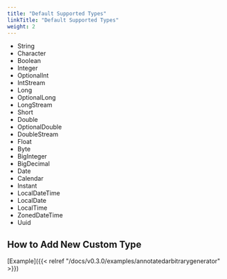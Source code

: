 ```yaml
---
title: "Default Supported Types"
linkTitle: "Default Supported Types"
weight: 2
---
```

- String
- Character 
- Boolean 
- Integer
- OptionalInt
- IntStream
- Long 
- OptionalLong
- LongStream
- Short
- Double
- OptionalDouble
- DoubleStream
- Float
- Byte
- BigInteger
- BigDecimal
- Date
- Calendar
- Instant
- LocalDateTime
- LocalDate
- LocalTime
- ZonedDateTime
- Uuid
  
## How to Add New Custom Type 
[Example]({{< relref "/docs/v0.3.0/examples/annotatedarbitrarygenerator" >}})
